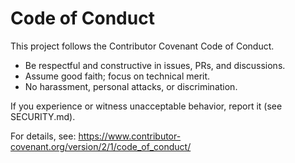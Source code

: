 # Code of Conduct

This project follows the Contributor Covenant Code of Conduct.

- Be respectful and constructive in issues, PRs, and discussions.
- Assume good faith; focus on technical merit.
- No harassment, personal attacks, or discrimination.

If you experience or witness unacceptable behavior, report it (see SECURITY.md).

For details, see: https://www.contributor-covenant.org/version/2/1/code_of_conduct/
